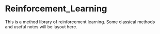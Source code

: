 # Reinforcement_Learning
This is a method library of reinforcement learning. Some classical methods and useful notes will be layout here.
